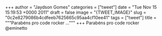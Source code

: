 
+++
author = "Jaydson Gomes"
categories = ["tweet"]
date = "Tue Nov 15 15:19:53 +0000 2011"
draft = false
image = "{TWEET_IMAGE}"
slug = "0c2e8279086b4cdfeeb7625665c95aa4cf10ee41"
tags = ["tweet"]
title = """Parabéns pro code rocker ..."""
+++
Parabéns pro code rocker @eminetto
